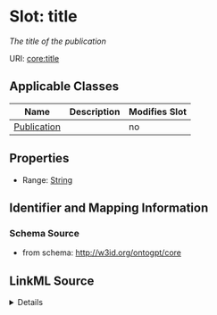 

# Slot: title


_The title of the publication_



URI: [core:title](http://w3id.org/ontogpt/core/title)



<!-- no inheritance hierarchy -->





## Applicable Classes

| Name | Description | Modifies Slot |
| --- | --- | --- |
| [Publication](Publication.md) |  |  no  |







## Properties

* Range: [String](String.md)





## Identifier and Mapping Information







### Schema Source


* from schema: http://w3id.org/ontogpt/core




## LinkML Source

<details>
```yaml
name: title
description: The title of the publication
from_schema: http://w3id.org/ontogpt/core
rank: 1000
alias: title
owner: Publication
domain_of:
- Publication
range: string

```
</details>